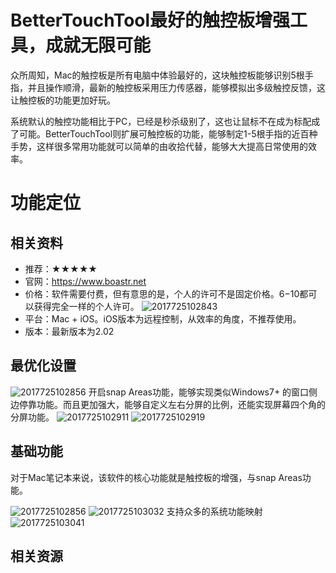 # BetterTouchTool最好的触控板增强工具，成就无限可能

众所周知，Mac的触控板是所有电脑中体验最好的，这块触控板能够识别5根手指，并且操作顺滑，最新的触控板采用压力传感器，能够模拟出多级触控反馈，这让触控板的功能更加好玩。

系统默认的触控功能相比于PC，已经是秒杀级别了，这也让鼠标不在成为标配成了可能。BetterTouchTool则扩展可触控板的功能，能够制定1-5根手指的近百种手势，这样很多常用功能就可以简单的由收拾代替，能够大大提高日常使用的效率。


# 功能定位

## 相关资料
- 推荐：★★★★★
- 官网：https://www.boastr.net
- 价格：软件需要付费，但有意思的是，个人的许可不是固定价格。$6-$10都可以获得完全一样的个人许可。
    ![2017725102843](http://img.geekerhua.com/blog/bettertouchtool/2017725102843.jpg)
- 平台：Mac + iOS。iOS版本为远程控制，从效率的角度，不推荐使用。
- 版本：最新版本为2.02

## 最优化设置
![2017725102856](http://img.geekerhua.com/blog/bettertouchtool/2017725102856.jpg)
开启snap Areas功能，能够实现类似Windows7+ 的窗口侧边停靠功能。而且更加强大，能够自定义左右分屏的比例，还能实现屏幕四个角的分屏功能。
![2017725102911](http://img.geekerhua.com/blog/bettertouchtool/2017725102911.jpg)
![2017725102919](http://img.geekerhua.com/blog/bettertouchtool/2017725102919.jpg)

## 基础功能
对于Mac笔记本来说，该软件的核心功能就是触控板的增强，与snap Areas功能。

![2017725102856](http://img.geekerhua.com/blog/bettertouchtool/2017725102856.jpg)
![2017725103032](http://img.geekerhua.com/blog/bettertouchtool/2017725103032.jpg)
支持众多的系统功能映射
![2017725103041](http://img.geekerhua.com/blog/bettertouchtool/2017725103041.jpg)


## 相关资源
